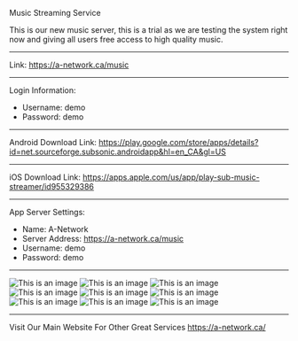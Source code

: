 Music Streaming Service

This is our new music server, this is a trial as we are testing the system right now and giving all users free access to high quality music.

__________________________________________________________________________________________________________________________________

Link: https://a-network.ca/music

__________________________________________________________________________________________________________________________________

Login Information:
- Username: demo
- Password: demo

__________________________________________________________________________________________________________________________________

Android Download Link: 
https://play.google.com/store/apps/details?id=net.sourceforge.subsonic.androidapp&hl=en_CA&gl=US

__________________________________________________________________________________________________________________________________

iOS Download Link: 
https://apps.apple.com/us/app/play-sub-music-streamer/id955329386

__________________________________________________________________________________________________________________________________

App Server Settings:

- Name: A-Network
- Server Address: https://a-network.ca/music
- Username: demo
- Password: demo

__________________________________________________________________________________________________________________________________

![This is an image](https://github.com/media-a-server/LibreSonic/blob/main/0.jpg?raw=true)
![This is an image](https://github.com/media-a-server/LibreSonic/blob/main/1.jpg?raw=true)
![This is an image](https://github.com/media-a-server/LibreSonic/blob/main/2.jpg?raw=true)
![This is an image](https://github.com/media-a-server/LibreSonic/blob/main/3.jpg?raw=true)
![This is an image](https://github.com/media-a-server/LibreSonic/blob/main/4.jpg?raw=true)
![This is an image](https://github.com/media-a-server/LibreSonic/blob/main/5.jpg?raw=true)
![This is an image](https://github.com/media-a-server/LibreSonic/blob/main/6.jpg?raw=true)
![This is an image](https://github.com/media-a-server/LibreSonic/blob/main/7.jpg?raw=true)
![This is an image](https://github.com/media-a-server/LibreSonic/blob/main/8.jpg?raw=true)

__________________________________________________________________________________________________________________________________

Visit Our Main Website For Other Great Services https://a-network.ca/
